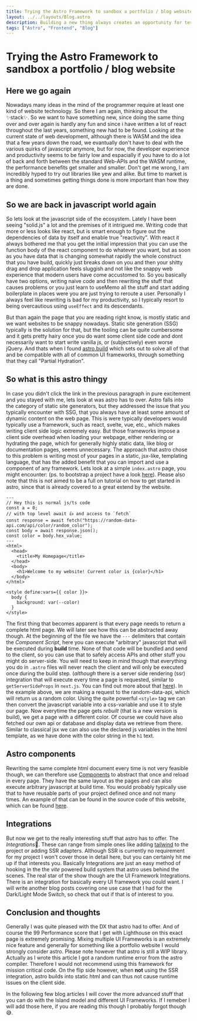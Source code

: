 ```yaml
---
title: Trying the Astro Framework to sandbox a portfolio / blog website
layout: ../../layouts/Blog.astro
description: Building a new thing always creates an opportunity for testing new technologies. Follow me as we look into Astro a new SSG framework for snappy websites with a twist.
tags: ["Astro", "Frontend", "Blog"]
---
```


# Trying the Astro Framework to sandbox a portfolio / blog website

## Here we go again

Nowadays many ideas in the mind of the programmer require at least one kind of website technology. So there I am again, thinking about the ✨stack✨. So we want to have something new, since doing the same thing over and over again is hardly any fun and since i have written a lot of react throughout the last years, something new had to be found. Looking at the current state of web development, although there is WASM and the idea that a few years down the road, we evantually don't have to deal with the various quirks of javascript anymore, but for now, the developer experience and productivity seems to be fairly low and espacially if you have to do a lot of back and forth between the standard Web-APIs and the WASM runtime, the performance benefits get smaller and smaller. Don't get me wrong, I am incredibly hyped to try out libraries like yew and alike. But time to market is a thing and sometimes getting things done is more important than how they are done.

## So we are back in javascript world again

So lets look at the javascript side of the ecosystem. Lately I have been seeing "solid.js" a lot and the premises of it intrigued me. Writing code that more or less looks like react, but is smart enough to figure out the dependencies of data by itself and enable true "reactivity". With react it always bothered me that you get the initial impression that you can use the function body of the react component to do whatever you want, but as soon as you have data that is changing somewhat rapidly the whole construct that you have build, quickly just breaks down on you and then your shitty drag and drop application feels sluggish and not like the snappy web experience that modern users have come accustomed to. So you basically have two options, writing naive code and then rewriting the stuff that causes problems or you just learn to useMemo all the stuff and start adding boilerplate in places were you are just trying to reroute a user. Personally I always feel like rewriting is bad for my productivity, so I typically resort to being overcautious using `useEffect` and its descendants.

But than again the page that you are reading right know, is mostly static and we want websites to be snappy nowadays. Static site generation (SSG) typically is the solution for that, but the tooling can be quite cumbersome and it gets pretty hairy once you do want some client side code and dont necessarily want to start write vanilla js, or (subjectively) even worse jQuery. And thats when I found [astro.build]() which sets out to solve all of that and be compatible with all of common UI frameworks, through something that they call "Partial Hydration".

## So what is this astro thingy

In case you didn't click the link in the previous paragraph in pure excitement and you stayed with me, lets look at was astro has to over. Astro falls into the category of static site generators, but they addressed the issue that you typically encounter with SSG, that you always have at least some amount of dynamic content on the web page. This is were typically developers would typically use a framework, such as react, svelte, vue, etc., which makes writing client side logic extremely easy. But those frameworks impose a client side overhead when loading your webpage, either rendering or hydrating the page, which for generally highly static data, like blog or documentation pages, seems unnecessary. The approach that astro chose to this problem is writing most of your pages in a static, jsx-like, templating language, that has the added benefit that you can import and use a component of any framework. Lets look at a simple `index.astro` page, you might encounter: (ps. to bootstrap a project have a look [here](https://docs.astro.build/en/getting-started/)). Please also note that this is not aimed to be a full on tutorial on how to get started in astro, since that is already covered to a great extend by the website.

```astro
---
// Hey this is normal js/ts code
const a = 0;
// with top level await 👍 and access to `fetch`
const response = await fetch("https://random-data-api.com/api/color/random_color");
const body = await response.json();
const color = body.hex_value;
---
<html>
  <head>
    <title>My Homepage</title>
  </head>
  <body>
    <h1>Welcome to my website! Current color is {color}</h1>
  </body>
</html>

<style define:vars={{ color }}>
  body {
    background: var(--color)
  }
</style>
```

The first thing that becomes apparent is that every page needs to return a complete html page. We will later see how this can be abstracted away though. At the beginning of the file we have the `---` delimiters that contain the _Component Script_, here you can execute "arbitrary" javascript that will be executed during **build** time. None of that code will be bundled and send to the client, so you can use that to safely access APIs and other stuff you might do server-side. You will need to keep in mind though that everything you do in `.astro` files will never reach the client and will only be executed once during the build step. (_although_ there is a server side rendering (ssr) integration that will execute every time a page is requested, similar to `getServerSideProps` in `next.js`. You can find out more about that [here](https://docs.astro.build/en/guides/server-side-rendering/)). In the example above, we are making a request to the random-data-api, which will return us a random color. Using the quite powerful `<style>` tag we can then convert the javascript variable into a css-variable and use it to style our page. Now everytime the page gets _rebuilt_ (that is a new version is build), we get a page with a different color. Of course we could have also fetched our own api or database and display data we retrieve from there. Similar to classical jsx we can also use the declared js variables in the html template, as we have done with the color string in the `h1` text.

## Astro components

Rewriting the same complete html document every time is not very feasible though, we can therefore use [Components](https://docs.astro.build/en/core-concepts/astro-components/) to abstract that once and reload in every page. They have the same layout as the pages and can also execute arbitrary javascript at build time. You would probably typically use that to have reusable parts of your project defined once and not many times. An example of that can be found in the source code of this website, which can be found [here](https://github.com/lucafanselau/website).

## Integrations

But now we get to the really interesting stuff that astro has to offer. The *Integrations*🎉. These can range from simple ones like adding [tailwind](https://docs.astro.build/en/guides/integrations-guide/tailwind/) to the project or adding SSR adapters. Although SSR is currently no requirement for my project I won't cover those in detail here, but you can certainly hit me up if that interests you. Basically Integrations are just an easy method of hooking in the the _vite_ powered build system that astro uses behind the scenes. The real star of the show though are the UI Framework Integrations. There is an integration for basically every UI framework you could want. I will write another blog posts covering one use case that I had for the Dark/Light Mode Switch, so check that out if that is of interest to you.

## Conclusion and thoughts

Generally I was quite pleased with the DX that astro had to offer. And of course the 99 Performance score that I get with Lighthouse on this exact page is extremely promising. Mixing multiple UI Frameworks is an extremely nice feature and generally for something like a portfolio website I would strongly consider astro. Please note however that astro is still a WIP library. Actually as I wrote this article I got a random runtime error from the astro compiler. Therefore I would not recommend using this framework for mission critical code. On the flip side however, when **not** using the SSR integration, astro builds into static html and can thus not cause runtime issues on the client side.

In the following few blog articles I will cover the more advanced stuff that you can do with the Island model and different UI Frameworks. If I remeber I will add those here, if you are reading this though I probably forgot though 😅.
